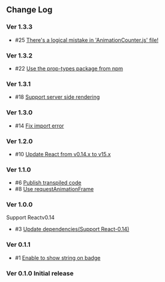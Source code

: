 ## Change Log

### Ver 1.3.3

* #25 [There's a logical mistake in 'AnimationCounter.js' file!](https://github.com/georgeOsdDev/react-notification-badge/issues/25)

### Ver 1.3.2

* #22 [Use the prop-types package from npm](https://github.com/georgeOsdDev/react-notification-badge/issues/22)

### Ver 1.3.1

* #18 [Support server side rendering](https://github.com/georgeOsdDev/react-notification-badge/issues/18)

### Ver 1.3.0

* #14 [Fix import error](https://github.com/georgeOsdDev/react-notification-badge/issues/14)

### Ver 1.2.0

* #10 [Update React from v0.14.x to v15.x](https://github.com/georgeOsdDev/react-notification-badge/issues/10)

### Ver 1.1.0

* #6 [Publish transpiled code](https://github.com/georgeOsdDev/react-notification-badge/issues/6)
* #8 [Use requestAnimationFrame](https://github.com/georgeOsdDev/react-notification-badge/issues/8)

### Ver 1.0.0

Support Reactv0.14

* #3 [Update dependencies(Support React-0.14)](https://github.com/georgeOsdDev/react-notification-badge/issues/3)

### Ver 0.1.1

* #1 [Enable to show string on badge](https://github.com/georgeOsdDev/react-notification-badge/issues/1)

### Ver 0.1.0 Initial release
